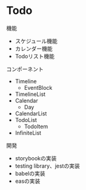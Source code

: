 # Todo

機能
- スケジュール機能
- カレンダー機能
- Todoリスト機能

コンポーネント
- Timeline
  - EventBlock
- TimelineList
- Calendar
  - Day
- CalendarList
- TodoList
  - TodoItem
- InfiniteList

開発
- storybookの実装
- testing library、jestの実装
- babelの実装
- easの実装